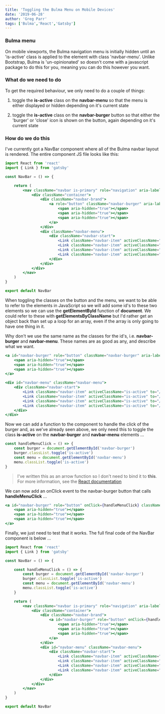 ```yaml
---
title: 'Toggling the Bulma Menu on Mobile Devices'
date: '2019-06-28'
author: 'Greg Parr'
tags: ['Bulma','React','Gatsby']
---
```


### Bulma menu

On mobile viewports, the Bulma navigation menu is initially hidden until an 'is-active' class is applied to the element with class 'navbar-menu'. Unlike Bootstrap, Bulma is 'un-opinionated' so doesn't come with a javascript package to do this for you, meaning you can do this however you want.

### What do we need to do

To get the required behaviour, we only need to do a couple of things:

1. toggle the **is-active** class on the **navbar-menu** so that the menu is either displayed or hidden depending on it's current state

2. toggle the **is-active** class on the **navbar-burger** button so that either the 'burger' or 'close' icon is shown on the button, again depending on it's current state

### How do we do this

I've currently got a NavBar component where all of the Bulma navbar layout is rendered. The entire component JS file looks like this:

```jsx
import React from 'react'
import { Link } from 'gatsby'

const NavBar = () => {

    return (
        <nav className="navbar is-primary" role="navigation" aria-label="main navigation">
            <div className="container">
                <div className="navbar-brand">
                    <a role="button" className="navbar-burger" aria-label="menu" aria-expanded="false">
                        <span aria-hidden="true"></span>
                        <span aria-hidden="true"></span>
                        <span aria-hidden="true"></span>
                    </a>
                </div>
                <div className="navbar-menu">
                    <div className="navbar-start">
                        <Link className="navbar-item" activeClassName="is-active" to="/">Home</Link>
                        <Link className="navbar-item" activeClassName="is-active" to="/blog">Blog</Link>
                        <Link className="navbar-item" activeClassName="is-active" to="/about">About</Link>
                        <Link className="navbar-item" activeClassName="is-active" to="/contact">Contact</Link>
                    </div>
                </div>
            </div>
        </nav>
    )
}

export default NavBar
```

When toggling the classes on the button and the menu, we want to be able to refer to the elements in JavaScript so we will add some id's to these two elements so we can use the **getElementById** function of **document**. We could refer to these with **getElementsByClassName** but I'd rather get an object back than set up a loop for an array, even if the array is only going to have one thing in it.

Why don't we use the same name as the classes for the id's, i.e. **navbar-burger** and **navbar-menu**. These names are as good as any, and describe what we want.

```jsx
<a id="navbar-burger" role="button" className="navbar-burger" aria-label="menu" aria-expanded="false">
    <span aria-hidden="true"></span>
    <span aria-hidden="true"></span>
    <span aria-hidden="true"></span>
</a>
```

```jsx
<div id="navbar-menu" className="navbar-menu">
    <div className="navbar-start">
        <Link className="navbar-item" activeClassName="is-active" to="/">Home</Link>
        <Link className="navbar-item" activeClassName="is-active" to="/blog">Blog</Link>
        <Link className="navbar-item" activeClassName="is-active" to="/about">About</Link>
        <Link className="navbar-item" activeClassName="is-active" to="/contact">Contact</Link>
    </div>
</div>
```

Now we can add a function to the component to handle the click of the burger and, as we've already seen above, we only need this to toggle the class **is-active** on the **navbar-burger** and **navbar-menu** elements ...

```jsx
const handleMenuClick = () => {
    const burger = document.getElementById('navbar-burger')
    burger.classList.toggle('is-active')
    const menu = document.getElementById('navbar-menu')
    menu.classList.toggle('is-active')
}
```

> I've written this as an arrow function so I don't need to bind it to **this**. For more information, see the [React documentation](https://reactjs.org/docs/faq-functions.html)

We can now add an onClick event to the navbar-burger button that calls **handleMenuClick** ...

```jsx
<a id="navbar-burger" role="button" onClick={handleMenuClick} className="navbar-burger" aria-label="menu" aria-expanded="false">
    <span aria-hidden="true"></span>
    <span aria-hidden="true"></span>
    <span aria-hidden="true"></span>
</a>
```

Finally, we just need to test that it works. The full final code of the NavBar component is below ...

```jsx
import React from 'react'
import { Link } from 'gatsby'

const NavBar = () => {

    const handleMenuClick = () => {
        const burger = document.getElementById('navbar-burger')
        burger.classList.toggle('is-active')
        const menu = document.getElementById('navbar-menu')
        menu.classList.toggle('is-active')
    }

    return (
        <nav className="navbar is-primary" role="navigation" aria-label="main navigation">
            <div className="container">
                <div className="navbar-brand">
                    <a id="navbar-burger" role="button" onClick={handleMenuClick} className="navbar-burger" aria-label="menu" aria-expanded="false">
                        <span aria-hidden="true"></span>
                        <span aria-hidden="true"></span>
                        <span aria-hidden="true"></span>
                    </a>
                </div>
                <div id="navbar-menu" className="navbar-menu">
                    <div className="navbar-start">
                        <Link className="navbar-item" activeClassName="is-active" to="/">Home</Link>
                        <Link className="navbar-item" activeClassName="is-active" to="/blog">Blog</Link>
                        <Link className="navbar-item" activeClassName="is-active" to="/about">About</Link>
                        <Link className="navbar-item" activeClassName="is-active" to="/contact">Contact</Link>
                    </div>
                </div>
            </div>
        </nav>
    )
}

export default NavBar
```